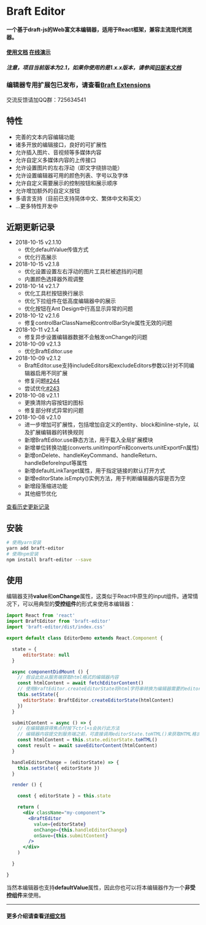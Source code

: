 # Braft Editor

#### 一个基于draft-js的Web富文本编辑器，适用于React框架，兼容主流现代浏览器。
#### [使用文档](https://www.yuque.com/margox/be) [在线演示](https://braft.margox.cn/demos/basic)
##### 注意，项目当前版本为2.1，如果你使用的是1.x.x版本，请参阅[旧版本文档](https://github.com/margox/braft-editor/blob/old-master/README.md)

### 编辑器专用扩展包已发布，请查看[Braft Extensions](https://github.com/margox/braft-extensions)

交流反馈请加QQ群：725634541

## 特性
- 完善的文本内容编辑功能
- 诸多开放的编辑接口，良好的可扩展性
- 允许插入图片、音视频等多媒体内容
- 允许自定义多媒体内容的上传接口
- 允许设置图片的左右浮动（即文字绕排功能）
- 允许设置编辑器可用的颜色列表、字号以及字体
- 允许自定义需要展示的控制按钮和展示顺序
- 允许增加额外的自定义按钮
- 多语言支持（目前已支持简体中文、繁体中文和英文）
- ...更多特性开发中

## 近期更新记录
- 2018-10-15 v2.1.10
  - 优化defaultValue传值方式
  - 优化行高展示
- 2018-10-15 v2.1.8
  - 优化设置设置左右浮动的图片工具栏被遮挡的问题
  - 内置颜色选择器外观调整
- 2018-10-14 v2.1.7
  - 优化工具栏按钮换行展示
  - 优化下拉组件在低高度编辑器中的展示
  - 优化按钮在Ant Design中行高显示异常的问题
- 2018-10-12 v2.1.6
  - 修复controlBarClassName和controlBarStyle属性无效的问题
- 2018-10-11 v2.1.4
  - 修复异步设置编辑器数据不会触发onChange的问题
- 2018-10-09 v2.1.3
  - 优化BraftEditor.use
- 2018-10-09 v2.1.2
  - BraftEditor.use支持includeEditors和excludeEditors参数以针对不同编辑器启用不同扩展
  - 修复问题[#244](https://github.com/margox/braft-editor/issues/244)
  - 尝试优化[#243](https://github.com/margox/braft-editor/issues/243)
- 2018-10-08 v2.1.1
  - 更换清除内容按钮的图标
  - 修复部分样式异常的问题
- 2018-10-08 v2.1.0
  - 进一步增加可扩展性，包括增加自定义的entity、block和inline-style，以及扩展编辑器的转换规则
  - 新增BraftEditor.use静态方法，用于载入全局扩展模块
  - 新增单位转换功能(converts.unitImportFn和converts.unitExportFn属性)
  - 新增onDelete、handleKeyCommand、handleReturn、handleBeforeInput等属性
  - 新增defaultLinkTarget属性，用于指定链接的默认打开方式
  - 新增editorState.isEmpty()实例方法，用于判断编辑器内容是否为空
  - 新增段落缩进功能
  - 其他细节优化

[查看历史更新记录](https://github.com/margox/braft-editor/blob/master/CHANGELOG.md)

## 安装
```bash
# 使用yarn安装
yarn add braft-editor
# 使用npm安装
npm install braft-editor --save
```
## 使用

编辑器支持**value**和**onChange**属性，这类似于React中原生的input组件。通常情况下，可以用典型的**受控组件**的形式来使用本编辑器：

```jsx
import React from 'react'
import BraftEditor from 'braft-editor'
import 'braft-editor/dist/index.css'

export default class EditorDemo extends React.Component {

  state = {
      editorState: null
  }

  async componentDidMount () {
    // 假设此处从服务端获取html格式的编辑器内容
    const htmlContent = await fetchEditorContent()
    // 使用BraftEditor.createEditorState将html字符串转换为编辑器需要的editorState数据
    this.setState({
      editorState: BraftEditor.createEditorState(htmlContent)
    })
  }

  submitContent = async () => {
    // 在编辑器获得焦点时按下ctrl+s会执行此方法
    // 编辑器内容提交到服务端之前，可直接调用editorState.toHTML()来获取HTML格式的内容
    const htmlContent = this.state.editorState.toHTML()
    const result = await saveEditorContent(htmlContent)
  }

  handleEditorChange = (editorState) => {
    this.setState({ editorState })
  }

  render () {

    const { editorState } = this.state

    return (
      <div className="my-component">
        <BraftEditor
          value={editorState}
          onChange={this.handleEditorChange}
          onSave={this.submitContent}
        />
      </div>
    )

  }

}
```

当然本编辑器也支持**defaultValue**属性，因此你也可以将本编辑器作为一个**非受控组件**来使用。

-------

#### 更多介绍请查看[详细文档](https://www.yuque.com/margox/be/lzwpnr#zrs7hr)
